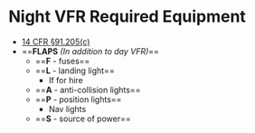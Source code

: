 # Night VFR Required Equipment

* [14 CFR &sect;91.205(c)](https://www.ecfr.gov/current/title-14/part-91/section-91.205#p-91.205(c))
* ==**FLAPS** *(In addition to day VFR)*==
  * ==**F** - fuses==
  * ==**L** - landing light==
    * If for hire
  * ==**A** - anti-collision lights==
  * ==**P** - position lights==
    * Nav lights
  * ==**S** - source of power==
